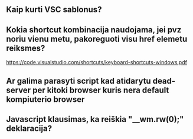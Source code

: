 ## Kaip kurti VSC sablonus?

## Kokia shortcut kombinacija naudojama, jei pvz noriu vienu metu, pakoreguoti visu href elemetu reiksmes?

https://code.visualstudio.com/shortcuts/keyboard-shortcuts-windows.pdf

## Ar galima parasyti script kad atidarytu dead-server per kitoki browser kuris nera default kompiuterio browser

## Javascript klausimas, ka reiškia "\_\_wm.rw(0);" deklaracija?
